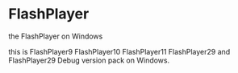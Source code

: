 # FlashPlayer
the FlashPlayer on Windows

this is FlashPlayer9 FlashPlayer10 FlashPlayer11 FlashPlayer29 and FlashPlayer29 Debug version pack on Windows.
